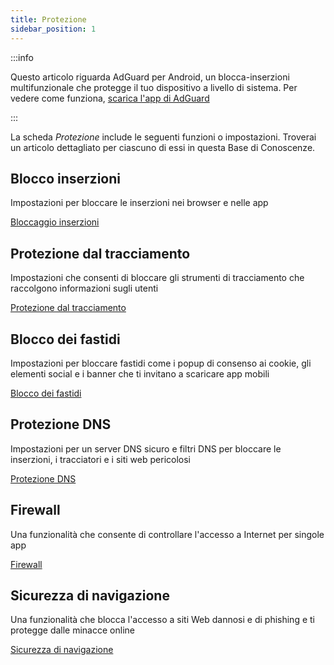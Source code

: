 ```yaml
---
title: Protezione
sidebar_position: 1
---
```


:::info

Questo articolo riguarda AdGuard per Android, un blocca-inserzioni multifunzionale che protegge il tuo dispositivo a livello di sistema. Per vedere come funziona, [scarica l'app di AdGuard](https://agrd.io/download-kb-adblock)

:::

La scheda _Protezione_ include le seguenti funzioni o impostazioni. Troverai un articolo dettagliato per ciascuno di essi in questa Base di Conoscenze.

## Blocco inserzioni

Impostazioni per bloccare le inserzioni nei browser e nelle app

[Bloccaggio inserzioni](/adguard-for-android/features/protection/ad-blocking.md)

## Protezione dal tracciamento

Impostazioni che consenti di bloccare gli strumenti di tracciamento che raccolgono informazioni sugli utenti

[Protezione dal tracciamento](/adguard-for-android/features/protection/tracking-protection.md)

## Blocco dei fastidi

Impostazioni per bloccare fastidi come i popup di consenso ai cookie, gli elementi social e i banner che ti invitano a scaricare app mobili

[Blocco dei fastidi](/adguard-for-android/features/protection/annoyance-blocking.md)

## Protezione DNS

Impostazioni per un server DNS sicuro e filtri DNS per bloccare le inserzioni, i tracciatori e i siti web pericolosi

[Protezione DNS](/adguard-for-android/features/protection/dns-protection.md)

## Firewall

Una funzionalità che consente di controllare l'accesso a Internet per singole app

[Firewall](/adguard-for-android/features/protection/firewall/firewall.md)

## Sicurezza di navigazione

Una funzionalità che blocca l'accesso a siti Web dannosi e di phishing e ti protegge dalle minacce online

[Sicurezza di navigazione](/adguard-for-android/features/protection/browsing-security.md)
